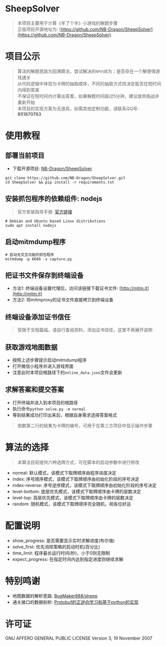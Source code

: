 # SheepSolver
> 本项目主要用于计算《羊了个羊》小游戏的解题步骤<br>
> 正版项目开源地址为: [https://github.com/NB-Dragon/SheepSolver](https://github.com/NB-Dragon/SheepSolver)

# 项目公示
> 算法的解题思路为回溯算法，尝试解决的`NP问题`为：是否存在一个解使得游戏通关<br>
> 从代码逻辑中体现为卡牌的抽取顺序，不同的抽取方式将决定能否在短时间内得到答案<br>
> 不保证在短时间内计算出答案，如果解题时间超过5分钟，建议放弃挑战并重新开始<br>
> 本项目的实现方案为无道具，如需其他定制功能，请联系QQ号: **851870763**<br>

# 使用教程
## 部署当前项目
- 下载开源项目: [NB-Dragon/SheepSolver](https://github.com/NB-Dragon/SheepSolver)
```shell
git clone https://github.com/NB-Dragon/SheepSolver.git
cd SheepSolver && pip install -r requirements.txt
```

## 安装抓包程序的依赖组件: nodejs
> 官方安装指导手册: [官方链接](https://nodejs.org/en/download/package-manager)
```shell
# Debian and Ubuntu based Linux distributions
sudo apt install nodejs
```

## 启动mitmdump程序
```shell
# 启动无交互功能的抓包程序
mitmdump -p 6666 -s capture.py
```

## 把证书文件保存到终端设备
- 方法1: 终端设备设置代理后，访问该链接下载证书文件: [http://mitm.it](http://mitm.it)
- 方法2: 将mitmproxy的证书文件直接拷贝到终端设备

## 终端设备添加证书信任
> 受限于文档篇幅，请自行查阅资料，添加证书信任，这里不再展开说明

## 获取游戏地图数据
- 按照上述步骤提示启动mitmdump程序
- 打开微信小程序并进入游戏界面
- 注意此时本项目根路径下的`online_data.json`文件会更新

## 求解答案和提交答案
- 打开终端并进入到本项目的根路径
- 执行命令`python solve.py -m normal`
- 等到结果成功打印出来后，根据自身需求选择答案格式
> 倒数第二行的结果为卡牌的编号，可用于在第三方项目中显示操作步骤

# 算法的选择
> 本算法目前提供六种选牌方式，可在脚本的启动参数中进行修改
- normal: 默认模式，该模式下取牌顺序由程序进度决定
- index: 序号顺序模式，该模式下取牌顺序由初始化阶段的序号决定
- index-reverse: 序号逆序模式，该模式下取牌顺序由初始化阶段的序号决定
- level-bottom: 底层优先模式，该模式下取牌顺序由卡牌的层数决定
- level-top: 高层优先模式，该模式下取牌顺序由卡牌的层数决定
- random: 随机模式，该模式下取牌顺序完全随机，祝各位好运

# 配置说明
- show_progress: 是否需要显示实时求解进度(布尔值)
- solve_first: 优先消除策略的启动时机(百分比)
- time_limit: 程序最长运行时间(秒)，小于0则无限制
- expect_progress: 在指定时间内达到指定进度则继续求解

# 特别鸣谢
- 地图数据的解析思路: [BugMaker888/sheep](https://github.com/BugMaker888/sheep)
- 通关接口的数据剖析: [Protobuf的正逆向学习和基于python的实现](https://www.52pojie.cn/forum.php?mod=viewthread&tid=1692444)

# 许可证
GNU AFFERO GENERAL PUBLIC LICENSE Version 3, 19 November 2007
